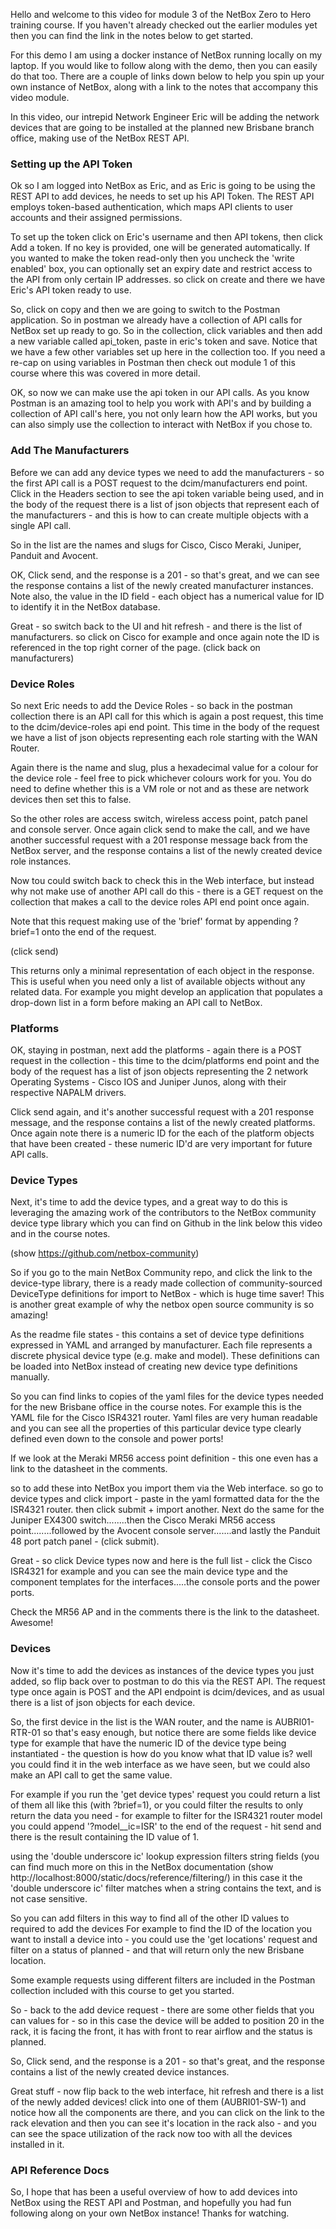 Hello and welcome to this video for module 3 of the NetBox Zero to Hero training course. If you haven't already checked out the earlier modules yet then you can find the link in the notes below to get started. 

For this demo I am using a docker instance of NetBox running locally on my laptop. If you would like to follow along with the demo, then you can easily do that too. There are a couple of links down below to help you spin up your own instance of NetBox, along with a link to the notes that accompany this video module. 

In this video, our intrepid Network Engineer Eric will be adding the network devices that are going to be installed at the planned new Brisbane branch office, making use of the NetBox REST API. 

### Setting up the API Token
Ok so I am logged into NetBox as Eric, and as Eric is going to be using the REST API to add devices, he needs to set up his API Token. The REST API employs token-based authentication, which maps API clients to user accounts and their assigned permissions.

To set up the token click on Eric's username and then API tokens, then click Add a token. If no key is provided, one will be generated automatically. If you wanted to make the token read-only then you uncheck the 'write enabled' box, you can optionally set an expiry date and restrict access to the API from only certain IP addresses. so click on create and there we have Eric's API token ready to use. 

So, click on copy and then we are going to switch to the Postman application. So in postman we already have a collection of API calls for NetBox set up ready to go. So in the collection, click variables and then add a new variable called api_token, paste in eric's token and save. Notice that we have a few other variables set up here in the collection too. If you need a re-cap on using variables in Postman then check out module 1 of this course where this was covered in more detail. 

OK, so now we can make use the api token in our API calls. As you know Postman is an amazing tool to help you work with API's and by building a collection of API call's here, you not only learn how the API works, but you can also simply use the collection to interact with NetBox if you chose to.

### Add The Manufacturers
Before we can add any device types we need to add the manufacturers - so the first API call is a POST request to the dcim/manufacturers end point. Click in the Headers section to see the api token variable being used, and in the body of the request there is a list of json objects that represent each of the manufacturers - and this is how to can create multiple objects with a single API call. 

So in the list are the names and slugs for Cisco, Cisco Meraki, Juniper, Panduit and Avocent.  

OK, Click send, and the response is a 201 - so that's great, and we can see the response contains a list of the newly created manufacturer instances. Note also, the value in the ID field - each object has a numerical value for ID to identify it in the NetBox database. 

Great - so switch back to the UI and hit refresh - and there is the list of manufacturers. so click on Cisco for example and once again note the ID is referenced in the top right corner of the page. (click back on manufacturers)

### Device Roles
So next Eric needs to add the Device Roles - so back in the postman collection there is an API call for this which is again a post request, this time to the dcim/device-roles api end point. This time in the body of the request we have a list of json objects representing each role starting with the WAN Router.

Again there is the name and slug, plus a hexadecimal value for a colour for the device role - feel free to pick whichever colours work for you. You do need to define whether this is a VM role or not and as these are network devices then set this to false. 

So the other roles are access switch, wireless access point, patch panel and console server. Once again click send to make the call, and we have another successful request with a 201 response message back from the NetBox server, and the response contains a list of the newly created device role instances. 

Now tou could switch back to check this in the Web interface, but instead why not make use of another API call do this - there is a GET request on the collection that makes a call to the device roles API end point once again. 

Note that this request making use of the 'brief' format by appending ?brief=1 onto the end of the request. 

(click send) 

This returns only a minimal representation of each object in the response. This is useful when you need only a list of available objects without any related data. For example you might develop an application that populates a drop-down list in a form before making an API call to NetBox. 

### Platforms
OK, staying in postman, next add the platforms - again there is a POST request in the collection - this time to the dcim/platforms end point and the body of the request has a list of json objects representing the 2 network Operating Systems - Cisco IOS and Juniper Junos, along with their respective NAPALM drivers.

Click send again, and it's another successful request with a 201 response message, and the response contains a list of the newly created platforms. Once again note there is a numeric ID for the each of the platform objects that have been created - these numeric ID'd are very important for future API calls.

### Device Types
Next, it's time to add the device types, and a great way to do this is leveraging the amazing work of the contributors to the NetBox community device type library which you can find on Github in the link below this video and in the course notes.

(show https://github.com/netbox-community)

So if you go to the main NetBox Community repo, and click the link to the device-type library, there is a ready made collection of community-sourced DeviceType definitions for import to NetBox - which is huge time saver! This is another great example of why the netbox open source community is so amazing!  

As the readme file states - this contains a set of device type definitions expressed in YAML and arranged by manufacturer. Each file represents a discrete physical device type (e.g. make and model). These definitions can be loaded into NetBox instead of creating new device type definitions manually.

So you can find links to copies of the yaml files for the device types needed for the new Brisbane office in the course notes. For example this is the YAML file for the Cisco ISR4321 router. Yaml files are very human readable and you can see all the properties of this particular device type clearly defined even down to the console and power ports!

If we look at the Meraki MR56 access point definition - this one even has a link to the datasheet in the comments. 

so to add these into NetBox you import them via the Web interface. so go to device types and click import - paste in the yaml formatted data for the the ISR4321 router. then click submit + import another. Next do the same for the Juniper EX4300 switch........then the Cisco Meraki MR56 access point........followed by the Avocent console server.......and lastly the Panduit 48 port patch panel - (click submit). 

Great - so click Device types now and here is the full list - click the Cisco ISR4321 for example and you can see the main device type and the component templates for the interfaces.....the console ports and the power ports. 

Check the MR56 AP and in the comments there is the link to the datasheet. Awesome!

### Devices
Now it's time to add the devices as instances of the device types you just added, so flip back over to postman to do this via the REST API. The request type once again is POST and the API endpoint is dcim/devices, and as usual there is a list of json objects for each device. 

So, the first device in the list is the WAN router, and the name is AUBRI01-RTR-01 so that's easy enough, but notice there are some fields like device type for example that have the numeric ID of the device type being instantiated - the question is how do you know what that ID value is? well you could find it in the web interface as we have seen, but we could also make an API call to get the same value. 

For example if you run the 'get device types' request you could return a list of them all like this (with ?brief=1), or you could filter the results to only return the data you need - for example to filter for the ISR4321 router model you could append '?model__ic=ISR' to the end of the request - hit send and there is the result containing the ID value of 1. 

using the 'double underscore ic' lookup expression filters string fields (you can find much more on this in the NetBox documentation (show http://localhost:8000/static/docs/reference/filtering/) in this case it the 'double underscore ic' filter matches when a string contains the text, and is not case sensitive.

So you can add filters in this way to find all of the other ID values to required to add the devices For example to find the ID of the location you want to install a device into - you could use the 'get locations' request and filter on a status of planned - and that will return only the new Brisbane location. 

Some example requests using different filters are included in the Postman collection included with this course to get you started. 

So - back to the add device request - there are some other fields that you can values for - so in this case the device will be added to position 20 in the rack, it is facing the front, it has with front to rear airflow and the status is planned. 

So, Click send, and the response is a 201 - so that's great, and the response contains a list of the newly created device instances.

Great stuff - now flip back to the web interface, hit refresh and there is a list of the newly added devices! click into one of them (AUBRI01-SW-1) and notice how all the components are there, and you can click on the link to the rack elevation and then you can see it's location in the rack also - and you can see the space utilization of the rack now too with all the devices installed in it.  

### API Reference Docs
So, I hope that has been a useful overview of how to add devices into NetBox using the REST API and Postman, and hopefully you had fun following along on your own NetBox instance! Thanks for watching.